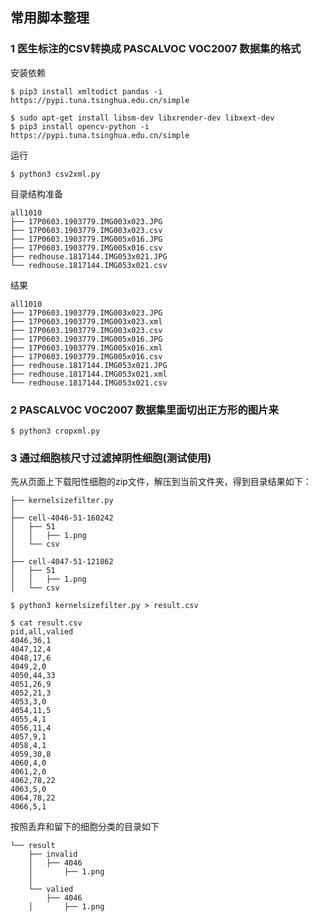 ## 常用脚本整理

### 1 医生标注的CSV转换成 PASCALVOC VOC2007 数据集的格式
安装依赖
```
$ pip3 install xmltodict pandas -i https://pypi.tuna.tsinghua.edu.cn/simple

$ sudo apt-get install libsm-dev libxrender-dev libxext-dev
$ pip3 install opencv-python -i https://pypi.tuna.tsinghua.edu.cn/simple
```

运行
```
$ python3 csv2xml.py
```

目录结构准备
```
all1010
├── 17P0603.1903779.IMG003x023.JPG
├── 17P0603.1903779.IMG003x023.csv
├── 17P0603.1903779.IMG005x016.JPG
├── 17P0603.1903779.IMG005x016.csv
├── redhouse.1817144.IMG053x021.JPG
└── redhouse.1817144.IMG053x021.csv
```

结果
```
all1010
├── 17P0603.1903779.IMG003x023.JPG
├── 17P0603.1903779.IMG003x023.xml
├── 17P0603.1903779.IMG003x023.csv
├── 17P0603.1903779.IMG005x016.JPG
├── 17P0603.1903779.IMG005x016.xml
├── 17P0603.1903779.IMG005x016.csv
├── redhouse.1817144.IMG053x021.JPG
├── redhouse.1817144.IMG053x021.xml
└── redhouse.1817144.IMG053x021.csv
```

### 2 PASCALVOC VOC2007 数据集里面切出正方形的图片来
```
$ python3 cropxml.py
```

### 3 通过细胞核尺寸过滤掉阴性细胞(测试使用)
先从页面上下载阳性细胞的zip文件，解压到当前文件夹，得到目录结果如下：
```
├── kernelsizefilter.py
│
├── cell-4046-51-160242
│   ├── 51
│   │   ├── 1.png
│   └── csv
│
├── cell-4047-51-121862
│   ├── 51
│   │   ├── 1.png
│   └── csv

```

```
$ python3 kernelsizefilter.py > result.csv
```


```
$ cat result.csv
pid,all,valied
4046,36,1
4047,12,4
4048,17,6
4049,2,0
4050,44,33
4051,26,9
4052,21,3
4053,3,0
4054,11,5
4055,4,1
4056,11,4
4057,9,1
4058,4,1
4059,30,8
4060,4,0
4061,2,0
4062,78,22
4063,5,0
4064,78,22
4066,5,1
```

按照丢弃和留下的细胞分类的目录如下
```
└── result
    ├── invalid
    │   ├── 4046
    │       ├── 1.png
    │
    └── valied
        ├── 4046
    │       ├── 1.png

```
